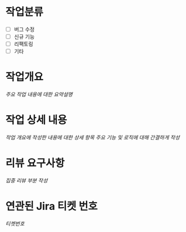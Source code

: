 # 작업분류

- [ ] 버그 수정
- [ ] 신규 기능
- [ ] 리팩토링
- [ ] 기타

# 작업개요

_주요 작업 내용에 대한 요약설명_

# 작업 상세 내용

_작업 개요에 작성한 내용에 대한 상세 항목_
_주요 기능 및 로직에 대해 간결하게 작성_

# 리뷰 요구사항

_집중 리뷰 부분 작성_

# 연관된 Jira 티켓 번호

_티켓번호_
